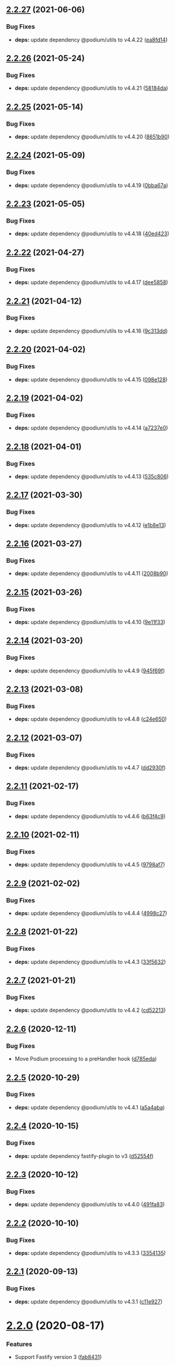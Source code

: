 ## [2.2.27](https://github.com/podium-lib/fastify-podlet/compare/v2.2.26...v2.2.27) (2021-06-06)


### Bug Fixes

* **deps:** update dependency @podium/utils to v4.4.22 ([ea8fd14](https://github.com/podium-lib/fastify-podlet/commit/ea8fd148131aa111ba46d139c7e61d78132f7210))

## [2.2.26](https://github.com/podium-lib/fastify-podlet/compare/v2.2.25...v2.2.26) (2021-05-24)


### Bug Fixes

* **deps:** update dependency @podium/utils to v4.4.21 ([58184da](https://github.com/podium-lib/fastify-podlet/commit/58184da31d7eefeb32426bad9770684340cd0e70))

## [2.2.25](https://github.com/podium-lib/fastify-podlet/compare/v2.2.24...v2.2.25) (2021-05-14)


### Bug Fixes

* **deps:** update dependency @podium/utils to v4.4.20 ([8651b90](https://github.com/podium-lib/fastify-podlet/commit/8651b905145e230f3724cac5d303dab1c8f572af))

## [2.2.24](https://github.com/podium-lib/fastify-podlet/compare/v2.2.23...v2.2.24) (2021-05-09)


### Bug Fixes

* **deps:** update dependency @podium/utils to v4.4.19 ([0bba67a](https://github.com/podium-lib/fastify-podlet/commit/0bba67a26f16db837ab1299885852c664cc6600a))

## [2.2.23](https://github.com/podium-lib/fastify-podlet/compare/v2.2.22...v2.2.23) (2021-05-05)


### Bug Fixes

* **deps:** update dependency @podium/utils to v4.4.18 ([40ed423](https://github.com/podium-lib/fastify-podlet/commit/40ed423852718f7052f1bcc4ebe4754f8731ac2d))

## [2.2.22](https://github.com/podium-lib/fastify-podlet/compare/v2.2.21...v2.2.22) (2021-04-27)


### Bug Fixes

* **deps:** update dependency @podium/utils to v4.4.17 ([dee5858](https://github.com/podium-lib/fastify-podlet/commit/dee58589a1c6271e07c4673b6549d9dae6a8a5dc))

## [2.2.21](https://github.com/podium-lib/fastify-podlet/compare/v2.2.20...v2.2.21) (2021-04-12)


### Bug Fixes

* **deps:** update dependency @podium/utils to v4.4.16 ([9c313dd](https://github.com/podium-lib/fastify-podlet/commit/9c313dd454b2a37cb4bded41d2bc4590d4bb876e))

## [2.2.20](https://github.com/podium-lib/fastify-podlet/compare/v2.2.19...v2.2.20) (2021-04-02)


### Bug Fixes

* **deps:** update dependency @podium/utils to v4.4.15 ([098e128](https://github.com/podium-lib/fastify-podlet/commit/098e128bf8ab40cfb41efb280cf43b2bd56fef47))

## [2.2.19](https://github.com/podium-lib/fastify-podlet/compare/v2.2.18...v2.2.19) (2021-04-02)


### Bug Fixes

* **deps:** update dependency @podium/utils to v4.4.14 ([a7237e0](https://github.com/podium-lib/fastify-podlet/commit/a7237e026e69052547228f41bd790d3d2a2ae9f0))

## [2.2.18](https://github.com/podium-lib/fastify-podlet/compare/v2.2.17...v2.2.18) (2021-04-01)


### Bug Fixes

* **deps:** update dependency @podium/utils to v4.4.13 ([535c806](https://github.com/podium-lib/fastify-podlet/commit/535c806a135b3ebcbd13c9305e105ebd61556d3b))

## [2.2.17](https://github.com/podium-lib/fastify-podlet/compare/v2.2.16...v2.2.17) (2021-03-30)


### Bug Fixes

* **deps:** update dependency @podium/utils to v4.4.12 ([e1b8e13](https://github.com/podium-lib/fastify-podlet/commit/e1b8e13d1ec8705401be6bbde64a772acb74dc3f))

## [2.2.16](https://github.com/podium-lib/fastify-podlet/compare/v2.2.15...v2.2.16) (2021-03-27)


### Bug Fixes

* **deps:** update dependency @podium/utils to v4.4.11 ([2008b90](https://github.com/podium-lib/fastify-podlet/commit/2008b90222058125a6ffbba3deaa0cb01c499a58))

## [2.2.15](https://github.com/podium-lib/fastify-podlet/compare/v2.2.14...v2.2.15) (2021-03-26)


### Bug Fixes

* **deps:** update dependency @podium/utils to v4.4.10 ([9e11f33](https://github.com/podium-lib/fastify-podlet/commit/9e11f333f6cfec95b7f6039dd6d6d88949e3a01f))

## [2.2.14](https://github.com/podium-lib/fastify-podlet/compare/v2.2.13...v2.2.14) (2021-03-20)


### Bug Fixes

* **deps:** update dependency @podium/utils to v4.4.9 ([945f69f](https://github.com/podium-lib/fastify-podlet/commit/945f69fa10d20c9e5fe59e0dbb9db02c71d29f3d))

## [2.2.13](https://github.com/podium-lib/fastify-podlet/compare/v2.2.12...v2.2.13) (2021-03-08)


### Bug Fixes

* **deps:** update dependency @podium/utils to v4.4.8 ([c24e650](https://github.com/podium-lib/fastify-podlet/commit/c24e6500721f29335516e122592f8af970693f08))

## [2.2.12](https://github.com/podium-lib/fastify-podlet/compare/v2.2.11...v2.2.12) (2021-03-07)


### Bug Fixes

* **deps:** update dependency @podium/utils to v4.4.7 ([dd2930f](https://github.com/podium-lib/fastify-podlet/commit/dd2930f4f933abdaf4fb1b2004b942ba12a92efd))

## [2.2.11](https://github.com/podium-lib/fastify-podlet/compare/v2.2.10...v2.2.11) (2021-02-17)


### Bug Fixes

* **deps:** update dependency @podium/utils to v4.4.6 ([b63f4c9](https://github.com/podium-lib/fastify-podlet/commit/b63f4c9d9bada00f8a6886ddd5e00ae0439d9581))

## [2.2.10](https://github.com/podium-lib/fastify-podlet/compare/v2.2.9...v2.2.10) (2021-02-11)


### Bug Fixes

* **deps:** update dependency @podium/utils to v4.4.5 ([9798af7](https://github.com/podium-lib/fastify-podlet/commit/9798af753c8ad9986a8e680d960b578527501b7d))

## [2.2.9](https://github.com/podium-lib/fastify-podlet/compare/v2.2.8...v2.2.9) (2021-02-02)


### Bug Fixes

* **deps:** update dependency @podium/utils to v4.4.4 ([4998c27](https://github.com/podium-lib/fastify-podlet/commit/4998c27b48c414c72ae75b2b820533685fdd9cda))

## [2.2.8](https://github.com/podium-lib/fastify-podlet/compare/v2.2.7...v2.2.8) (2021-01-22)


### Bug Fixes

* **deps:** update dependency @podium/utils to v4.4.3 ([33f5632](https://github.com/podium-lib/fastify-podlet/commit/33f56323a6c96c141fb3c3cee5e4f3a908033df9))

## [2.2.7](https://github.com/podium-lib/fastify-podlet/compare/v2.2.6...v2.2.7) (2021-01-21)


### Bug Fixes

* **deps:** update dependency @podium/utils to v4.4.2 ([cd52213](https://github.com/podium-lib/fastify-podlet/commit/cd52213c1521e720475cdb4f7c884243583ce444))

## [2.2.6](https://github.com/podium-lib/fastify-podlet/compare/v2.2.5...v2.2.6) (2020-12-11)


### Bug Fixes

* Move Podium processing to a preHandler hook ([d785eda](https://github.com/podium-lib/fastify-podlet/commit/d785eda5123c721965cf980a258200ba5360cfbd))

## [2.2.5](https://github.com/podium-lib/fastify-podlet/compare/v2.2.4...v2.2.5) (2020-10-29)


### Bug Fixes

* **deps:** update dependency @podium/utils to v4.4.1 ([a5a4aba](https://github.com/podium-lib/fastify-podlet/commit/a5a4aba51692c4eb323bcdf63b510eb62f532602))

## [2.2.4](https://github.com/podium-lib/fastify-podlet/compare/v2.2.3...v2.2.4) (2020-10-15)


### Bug Fixes

* **deps:** update dependency fastify-plugin to v3 ([d52554f](https://github.com/podium-lib/fastify-podlet/commit/d52554f9fa837063df9582fe627904150db06d91))

## [2.2.3](https://github.com/podium-lib/fastify-podlet/compare/v2.2.2...v2.2.3) (2020-10-12)


### Bug Fixes

* **deps:** update dependency @podium/utils to v4.4.0 ([491fa83](https://github.com/podium-lib/fastify-podlet/commit/491fa837191133427b84f3cd83bfade43ad60d28))

## [2.2.2](https://github.com/podium-lib/fastify-podlet/compare/v2.2.1...v2.2.2) (2020-10-10)


### Bug Fixes

* **deps:** update dependency @podium/utils to v4.3.3 ([3354135](https://github.com/podium-lib/fastify-podlet/commit/335413519f58142ace46bea170653c7e25783542))

## [2.2.1](https://github.com/podium-lib/fastify-podlet/compare/v2.2.0...v2.2.1) (2020-09-13)


### Bug Fixes

* **deps:** update dependency @podium/utils to v4.3.1 ([c11e927](https://github.com/podium-lib/fastify-podlet/commit/c11e927fb37e4e4128417a7c09ebd3761e0c3d66))

# [2.2.0](https://github.com/podium-lib/fastify-podlet/compare/v2.1.1...v2.2.0) (2020-08-17)


### Features

* Support Fastify version 3 ([fab8431](https://github.com/podium-lib/fastify-podlet/commit/fab8431570cc8db24a7c13675860d49d59ddb9ec))

